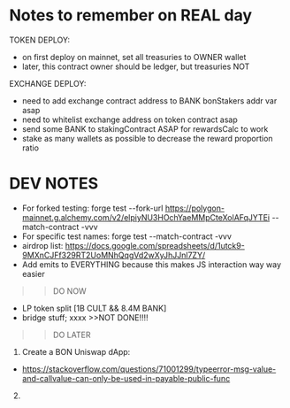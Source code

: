 
# Notes to remember on REAL day
TOKEN DEPLOY:
- on first deploy on mainnet, set all treasuries to OWNER wallet
- later, this contract owner should be ledger, but treasuries NOT


EXCHANGE DEPLOY:
- need to add exchange contract address to BANK bonStakers addr var asap
- need to whitelist exchange address on token contract asap
- send some BANK to stakingContract ASAP for rewardsCalc to work
- stake as many wallets as possible to decrease the reward proportion ratio












# DEV NOTES
- For forked testing: forge test --fork-url https://polygon-mainnet.g.alchemy.com/v2/elpiyNU3HOchYaeMMpCteXolAFqJYTEi --match-contract <test contract name> -vvv
- For specific test names: forge test --match-contract <test contract name> -vvv
- airdrop list: https://docs.google.com/spreadsheets/d/1utck9-9MXnCJFf329RT2UoMNhQqgVd2wXyJhJJnl7ZY/
- Add emits to EVERYTHING because this makes JS interaction way way easier

>> DO NOW
- LP token split [1B CULT && 8.4M BANK]
- bridge stuff; xxxx >>NOT DONE!!!! 

>> DO LATER
1. Create a BON Uniswap dApp:
- https://stackoverflow.com/questions/71001299/typeerror-msg-value-and-callvalue-can-only-be-used-in-payable-public-func
2. 